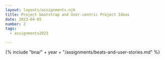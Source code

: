 ```yaml
---
layout: layouts/assignments.njk
title: Project bootstrap and User-centric Project Ideas
date: 2023-04-05
number: 2
tags:
  - assignments2023

---
```


{% include "bna/" + year + "/assignments/beats-and-user-stories.md" %}

